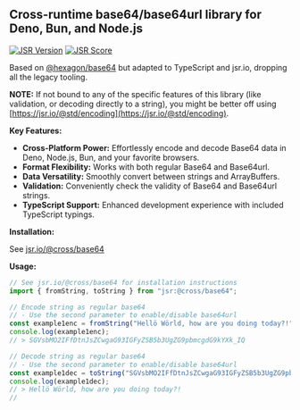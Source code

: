 ## Cross-runtime base64/base64url library for Deno, Bun, and Node.js

[![JSR Version](https://jsr.io/badges/@cross/base64)](https://jsr.io/@cross/base64) [![JSR Score](https://jsr.io/badges/@cross/base64/score)](https://jsr.io/@cross/base64/score)

Based on [@hexagon/base64](https://github.com/hexagon/base64) but adapted to TypeScript and jsr.io, dropping all the legacy tooling.

**NOTE:** If not bound to any of the specific features of this library (like validation, or decoding directly to a string), you might be better off using
[https://jsr.io/@std/encoding](https://jsr.io/@std/encoding).

**Key Features:**

- **Cross-Platform Power:** Effortlessly encode and decode Base64 data in Deno, Node.js, Bun, and your favorite browsers.
- **Format Flexibility:** Works with both regular Base64 and Base64url.
- **Data Versatility:** Smoothly convert between strings and ArrayBuffers.
- **Validation:** Conveniently check the validity of Base64 and Base64url strings.
- **TypeScript Support:** Enhanced development experience with included TypeScript typings.

**Installation:**

See [jsr.io/@cross/base64](https://jsr.io/@cross/base64)

**Usage:**

```javascript
// See jsr.io/@cross/base64 for installation instructions
import { fromString, toString } from "jsr:@cross/base64";

// Encode string as regular base64
// - Use the second parameter to enable/disable base64url
const example1enc = fromString("Hellö Wörld, how are you doing today?!", true);
console.log(example1enc);
// > SGVsbMO2IFfDtnJsZCwgaG93IGFyZSB5b3UgZG9pbmcgdG9kYXk_IQ

// Decode string as regular base64
// - Use the second parameter to enable/disable base64url
const example1dec = toString("SGVsbMO2IFfDtnJsZCwgaG93IGFyZSB5b3UgZG9pbmcgdG9kYXk_IQ", true);
console.log(example1dec);
// > Hellö Wörld, how are you doing today?!
//
```
